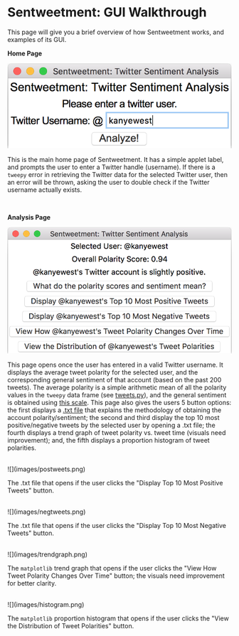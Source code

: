 # Sentweetment: GUI Walkthrough

This page will give you a brief overview of how Sentweetment works, and examples of its GUI.

**Home Page**

![](images/mainpage.png)

This is the main home page of Sentweetment. It has a simple applet label, and prompts the user to enter a Twitter handle (username). If there is a ``tweepy`` error in retrieving the Twitter data for the selected Twitter user, then an error will be thrown, asking the user to double check if the Twitter username actually exists.

<br/>

**Analysis Page**

![](images/analysispage.png)

This page opens once the user has entered in a valid Twitter username. It displays the average tweet polarity for the selected user, and the corresponding general sentiment of that account (based on the past 200 tweets). The average polarity is a simple arithmetic mean of all the polarity values in the ``tweepy`` data frame (see [tweets.py](../tweets.py)), and the general sentiment is obtained using [this scale](../analysis.py). This page also gives the users 5 button options: the first displays a [.txt file](../data/help.txt) that explains the methodology of obtaining the account polarity/sentiment; the second and third display the top 10 most positive/negative tweets by the selected user by opening a .txt file; the fourth displays a trend graph of tweet polarity vs. tweet time (visuals need improvement); and, the fifth displays a proportion histogram of tweet polarities.

<br/>
![](images/postweets.png)

The .txt file that opens if the user clicks the "Display Top 10 Most Positive Tweets" button.

<br/>
![](images/negtweets.png)

The .txt file that opens if the user clicks the "Display Top 10 Most Negative Tweets" button.

<br/>
![](images/trendgraph.png)

The ``matplotlib`` trend graph that opens if the user clicks the "View How Tweet Polarity Changes Over Time" button; the visuals need improvement for better clarity.

<br/>
![](images/histogram.png)

The ``matplotlib`` proportion histogram that opens if the user clicks the "View the Distribution of Tweet Polarities" button.
